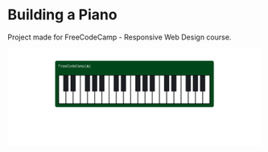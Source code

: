 # Building a Piano
 Project made for FreeCodeCamp - Responsive Web Design course.


 ![Screenshot](screenshot.PNG)